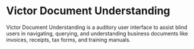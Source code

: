 ﻿# Victor Document Understanding
Victor Document Understanding is a auditory user interface to assist blind users in navigating, querying, and understanding business documents like invoices, receipts, tax forms, and training manuals.